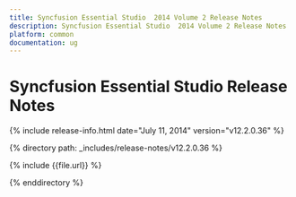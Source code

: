 ```yaml
---
title: Syncfusion Essential Studio  2014 Volume 2 Release Notes  
description: Syncfusion Essential Studio  2014 Volume 2 Release Notes  
platform: common
documentation: ug
---
```


# Syncfusion Essential Studio  Release Notes  

{% include release-info.html date="July 11, 2014"  version="v12.2.0.36" %} 


{% directory path: _includes/release-notes/v12.2.0.36 %}

{% include {{file.url}} %}

{% enddirectory %}